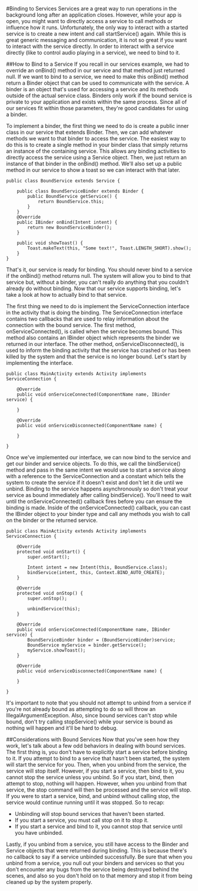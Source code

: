 #Binding to Services
Services are a great way to run operations in the background long after an application closes. However, while your app is open, you might want to directly access a service to call methods or influence how it runs. Unfortunately, the only way to interact with a started service is to create a new intent and call startService() again. While this is great generic messaging and communication, it is not so great if you want to interact with the service directly. In order to interact with a service directly (like to control audio playing in a service), we need to bind to it.

##How to Bind to a Service
If you recall in our services example, we had to override an onBind() method in our service and that method just returned null. If we want to bind to a service, we need to make this onBind() method return a Binder object that can be used to communicate with the service. A binder is an object that's used for accessing a service and its methods outside of the actual service class. Binders only work if the bound service is private to your application and exists within the same process. Since all of our services fit within those parameters, they're good candidates for using a binder.

To implement a binder, the first thing we need to do is create a public inner class in our service that extends Binder. Then, we can add whatever methods we want to that binder to access the service. The easiest way to do this is to create a single method in your binder class that simply returns an instance of the containing service. This allows any binding activities to directly access the service using a Service object. Then, we just return an instance of that binder in the onBind() method. We'll also set up a public method in our service to show a toast so we can interact with that later.

```
public class BoundService extends Service {
	
	public class BoundServiceBinder extends Binder {
		public BoundService getService() {
			return BoundService.this;
		}
	}
	@Override
	public IBinder onBind(Intent intent) {
		return new BoundServiceBinder();
	}
 
	public void showToast() {
		Toast.makeText(this, "Some text!", Toast.LENGTH_SHORT).show();
	}
}
```

That's it, our service is ready for binding. You should never bind to a service if the onBind() method returns null. The system will allow you to bind to that service but, without a binder, you can't really do anything that you couldn't already do without binding. Now that our service supports binding, let's take a look at how to actually bind to that service.

The first thing we need to do is implement the ServiceConnection interface in the activity that is doing the binding. The ServiceConnection interface contains two callbacks that are used to relay information about the connection with the bound service. The first method, onServiceConnected(), is called when the service becomes bound. This method also contains an IBinder object which represents the binder we returned in our interface. The other method, onServiceDisconnected(), is used to inform the binding activity that the service has crashed or has been killed by the system and that the service is no longer bound. Let's start by implementing the interface.

```
public class MainActivity extends Activity implements ServiceConnection {
 
	@Override
	public void onServiceConnected(ComponentName name, IBinder service) {
		
	}
 
	@Override
	public void onServiceDisconnected(ComponentName name) {
		
	}
	
}
```

Once we've implemented our interface, we can now bind to the service and get our binder and service objects. To do this, we call the bindService() method and pass in the same intent we would use to start a service along with a reference to the ServiceConnection and a constant which tells the system to create the service if it doesn't exist and don't let it die until we unbind. Binding to the service happens asynchronously so don't treat your service as bound immediately after calling bindService(). You'll need to wait until the onServiceConnected() callback fires before you can ensure the binding is made. Inside of the onServiceConnected() callback, you can cast the IBinder object to your binder type and call any methods you wish to call on the binder or the returned service.

```
public class MainActivity extends Activity implements ServiceConnection {
 
	@Override
	protected void onStart() {
		super.onStart();
 
		Intent intent = new Intent(this, BoundService.class);
		bindService(intent, this, Context.BIND_AUTO_CREATE);
	}
	
	@Override
	protected void onStop() {
		super.onStop();
	
		unbindService(this);
	}
 
	@Override
	public void onServiceConnected(ComponentName name, IBinder service) {
		BoundServiceBinder binder = (BoundServiceBinder)service;
		BoundService myService = binder.getService();
		myService.showToast();
	}
 
	@Override
	public void onServiceDisconnected(ComponentName name) {
		
	}
	
}
```

It's important to note that you should not attempt to unbind from a service if you're not already bound as attempting to do so will throw an IllegalArgumentException. Also, since bound services can't stop while bound, don't try calling stopService() while your service is bound as nothing will happen and it'll be hard to debug.

##Considerations with Bound Services
Now that you've seen how they work, let's talk about a few odd behaviors in dealing with bound services. The first thing is, you don't have to explicitly start a service before binding to it. If you attempt to bind to a service that hasn't been started, the system will start the service for you. Then, when you unbind from the service, the service will stop itself. However, if you start a service, then bind to it, you cannot stop the service unless you unbind. So if you start, bind, then attempt to stop, nothing will happen. However, when you unbind from that service, the stop command will then be processed and the service will stop. If you were to start a service, bind, and unbind without calling stop, the service would continue running until it was stopped. So to recap:

* Unbinding will stop bound services that haven't been started.
* If you start a service, you must call stop on it to stop it.
* If you start a service and bind to it, you cannot stop that service until you have unbinded.

Lastly, if you unbind from a service, you still have access to the Binder and Service objects that were returned during binding. This is because there's no callback to say if a service unbinded successfully. Be sure that when you unbind from a service, you null out your binders and services so that you don't encounter any bugs from the service being destroyed behind the scenes, and also so you don't hold on to that memory and stop it from being cleaned up by the system properly.